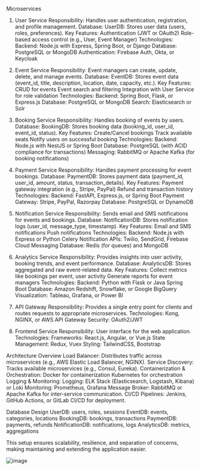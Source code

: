 Microservices
1. User Service
Responsibility: Handles user authentication, registration, and profile management.
Database:
UserDB: Stores user data (users, roles, preferences).
Key Features:
Authentication (JWT or OAuth2)
Role-based access control (e.g., User, Event Manager)
Technologies:
Backend: Node.js with Express, Spring Boot, or Django
Database: PostgreSQL or MongoDB
Authentication: Firebase Auth, Okta, or Keycloak

2. Event Service
Responsibility: Event managers can create, update, delete, and manage events.
Database:
EventDB: Stores event data (event_id, title, description, location, date, capacity, etc.).
Key Features:
CRUD for events
Event search and filtering
Integration with User Service for role validation
Technologies:
Backend: Spring Boot, Flask, or Express.js
Database: PostgreSQL or MongoDB
Search: Elasticsearch or Solr

3. Booking Service
Responsibility: Handles booking of events by users.
Database:
BookingDB: Stores booking data (booking_id, user_id, event_id, status).
Key Features:
Create/Cancel bookings
Track available seats
Notify users on successful booking
Technologies:
Backend: Node.js with NestJS or Spring Boot
Database: PostgreSQL (with ACID compliance for transactions)
Messaging: RabbitMQ or Apache Kafka (for booking notifications)

4. Payment Service
Responsibility: Handles payment processing for event bookings.
Database:
PaymentDB: Stores payment data (payment_id, user_id, amount, status, transaction_details).
Key Features:
Payment gateway integration (e.g., Stripe, PayPal)
Refund and transaction history
Technologies:
Backend: FastAPI, Express.js, or Spring Boot
Payment Gateway: Stripe, PayPal, Razorpay
Database: PostgreSQL or DynamoDB

5. Notification Service
Responsibility: Sends email and SMS notifications for events and bookings.
Database:
NotificationDB: Stores notification logs (user_id, message_type, timestamp).
Key Features:
Email and SMS notifications
Push notifications
Technologies:
Backend: Node.js with Express or Python Celery
Notification APIs: Twilio, SendGrid, Firebase Cloud Messaging
Database: Redis (for queues) and MongoDB

6. Analytics Service
Responsibility: Provides insights into user activity, booking trends, and event performance.
Database:
AnalyticsDB: Stores aggregated and raw event-related data.
Key Features:
Collect metrics like bookings per event, user activity
Generate reports for event managers
Technologies:
Backend: Python with Flask or Java Spring Boot
Database: Amazon Redshift, Snowflake, or Google BigQuery
Visualization: Tableau, Grafana, or Power BI

7. API Gateway
Responsibility: Provides a single entry point for clients and routes requests to appropriate microservices.
Technologies:
Kong, NGINX, or AWS API Gateway
Security: OAuth2/JWT

8. Frontend Service
Responsibility: User interface for the web application.
Technologies:
Frameworks: React.js, Angular, or Vue.js
State Management: Redux, Vuex
Styling: TailwindCSS, Bootstrap

Architecture Overview
Load Balancer: Distributes traffic across microservices (e.g., AWS Elastic Load Balancer, NGINX).
Service Discovery: Tracks available microservices (e.g., Consul, Eureka).
Containerization & Orchestration:
Docker for containerization
Kubernetes for orchestration
Logging & Monitoring:
Logging: ELK Stack (Elasticsearch, Logstash, Kibana) or Loki
Monitoring: Prometheus, Grafana
Message Broker: RabbitMQ or Apache Kafka for inter-service communication.
CI/CD Pipelines: Jenkins, GitHub Actions, or GitLab CI/CD for deployment.

Database Design
UserDB: users, roles, sessions
EventDB: events, categories, locations
BookingDB: bookings, transactions
PaymentDB: payments, refunds
NotificationDB: notifications, logs
AnalyticsDB: metrics, aggregations

This setup ensures scalability, resilience, and separation of concerns, making maintaining and extending the application easier.

![image](https://drive.google.com/file/d/1ilHBGdAWiTmyX0toGZTZLfP8gm5k5VNt/view?usp=drive_link)
